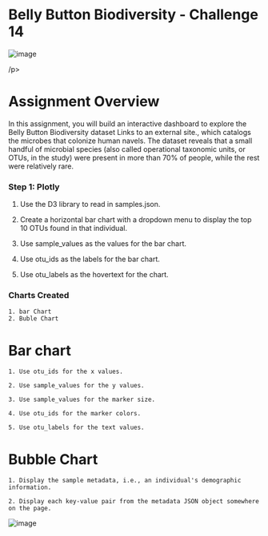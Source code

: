 # Belly Button Biodiversity - Challenge 14

<p align="center">
   
![image](https://user-images.githubusercontent.com/112281976/208505439-23ce723d-2cc5-4fa7-8052-afd785000b26.png)
   
/p>

# Assignment Overview

In this assignment, you will build an interactive dashboard to explore the Belly Button Biodiversity dataset Links to an external site., which catalogs the microbes that colonize human navels.
The dataset reveals that a small handful of microbial species (also called operational taxonomic units, or OTUs, in the study) were present in more than 70% of people, while the rest were relatively rare.

### Step 1: Plotly ###
   
   1. Use the D3 library to read in samples.json.

   2. Create a horizontal bar chart with a dropdown menu to display the top 10 OTUs found in that individual.

   3. Use sample_values as the values for the bar chart.

   4. Use otu_ids as the labels for the bar chart.

   5. Use otu_labels as the hovertext for the chart.

### Charts Created ###

    1. bar Chart
    2. Buble Chart

# Bar chart

    1. Use otu_ids for the x values.

    2. Use sample_values for the y values.

    3. Use sample_values for the marker size.

    4. Use otu_ids for the marker colors.

    5. Use otu_labels for the text values.

# Bubble Chart

    1. Display the sample metadata, i.e., an individual's demographic information.

    2. Display each key-value pair from the metadata JSON object somewhere on the page.
    
![image](https://user-images.githubusercontent.com/112281976/208506456-a4518caf-e809-4631-a682-0d40c544eee9.png)


